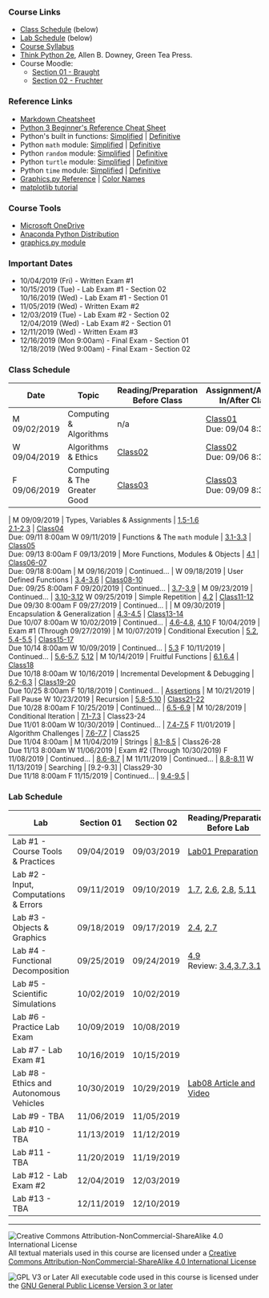 ### Course Links

- [Class Schedule](#class-schedule) (below)
- [Lab Schedule](#lab-schedule) (below)
- [Course Syllabus](./syllabus.md)
- [Think Python 2e](https://greenteapress.com/wp/think-python-2e/), Allen B. Downey, Green Tea Press.
- Course Moodle:
  - [Section 01 - Braught](https://lms.dickinson.edu/course/view.php?id=41022)
  - [Section 02 - Fruchter](https://lms.dickinson.edu/course/view.php?id=41021)

### Reference Links

- [Markdown Cheatsheet](https://github.com/adam-p/markdown-here/wiki/Markdown-Here-Cheatsheet)
- [Python 3 Beginner's Reference Cheat Sheet](http://sixthresearcher.com/wp-content/uploads/2016/12/Python3_reference_cheat_sheet.pdf)
- Python's built in functions: [Simplified](https://www.w3schools.com/python/python_ref_functions.asp) \| [Definitive](https://docs.python.org/3/library/functions.html)
- Python `math` module: [Simplified](https://www.programiz.com/python-programming/modules/math) \| [Definitive](https://docs.python.org/3/library/math.html)
- Python `random` module: [Simplified](https://www.programiz.com/python-programming/modules/random) \| [Definitive](https://docs.python.org/3/library/random.html)  
- Python `turtle` module: [Simplified](http://web.cecs.pdx.edu/~lmd/cs161/turtle-excerpt.htm) \| [Definitive](https://docs.python.org/3/library/turtle.html)
- Python `time` module: [Simplified](https://www.programiz.com/python-programming/time) \| [Definitive](https://docs.python.org/3/library/time.html)
- [Graphics.py Reference](https://mcsp.wartburg.edu/zelle/python/graphics/graphics.pdf) \| [Color Names](https://www.w3schools.com/colors/colors_x11.asp)
- [matplotlib tutorial](https://matplotlib.org/tutorials/introductory/pyplot.html)

### Course Tools

- [Microsoft OneDrive](https://onedrive.live.com/about/en-us/download/)
- [Anaconda Python Distribution](https://www.anaconda.com/distribution/)
- [graphics.py module](https://mcsp.wartburg.edu/zelle/python/graphics.py)

### Important Dates

- 10/04/2019 (Fri) - Written Exam #1
- 10/15/2019 (Tue) - Lab Exam #1 - Section 02  
  10/16/2019 (Wed) - Lab Exam #1 - Section 01
- 11/05/2019 (Wed) - Written Exam #2
- 12/03/2019 (Tue) - Lab Exam #2 - Section 02  
  12/04/2019 (Wed) - Lab Exam #2 - Section 01
- 12/11/2019 (Wed) - Written Exam #3
- 12/16/2019 (Mon 9:00am) - Final Exam - Section 01  
  12/18/2019 (Wed 9:00am) - Final Exam - Section 02

### Class Schedule

Date          | Topic                                   | Reading/Preparation<br>Before Class   | Assignment/Activity<br>In/After Class
---           | ---                                     | ---                                   | ---
M 09/02/2019  | Computing & Algorithms                  | n/a                                   | [Class01](./classes/class01.pdf)<br>Due: 09/04 8:30am
W 09/04/2019  | Algorithms & Ethics                     | [Class02](./classes/class02.md)       | [Class02](./classes/class02.pdf)<br>Due: 09/06 8:30am
F 09/06/2019  | Computing & The Greater Good            | [Class03](./classes/class03.md)       | [Class03](./classes/class03.pdf)<br>Due: 09/09 8:30am
|
M 09/09/2019  | Types, Variables & Assignments          | [1.5-1.6]<br>[2.1-2.3]                | [Class04]<br>Due: 09/11 8:00am
W 09/11/2019  | Functions & The `math` module           | [3.1-3.3]                             | [Class05]<br>Due: 09/13 8:00am
F 09/13/2019  | More Functions, Modules & Objects       | [4.1]                                 | [Class06-07]<br>Due: 09/18 8:00am
|
M 09/16/2019  | Continued...                            |
W 09/18/2019  | User Defined Functions                  | [3.4-3.6]                             | [Class08-10]<br>Due: 09/25 8:00am
F 09/20/2019  | Continued...                            | [3.7-3.9]
|
M 09/23/2019  | Continued...                            | [3.10-3.12]
W 09/25/2019  | Simple Repetition                       | [4.2]                                 | [Class11-12]<br>Due 09/30 8:00am
F 09/27/2019  | Continued...                            |
|
M 09/30/2019  | Encapsulation & Generalization          | [4.3-4.5]                             | [Class13-14]<br>Due 10/07 8:00am
W 10/02/2019  | Continued...                            | [4.6-4.8], [4.10]
F 10/04/2019  | Exam #1 (Through 09/27/2019)
|
M 10/07/2019  | Conditional Execution                   | [5.2], [5.4-5.5]                      | [Class15-17]<br>Due 10/14 8:00am
W 10/09/2019  | Continued...                            | [5.3]
F 10/11/2019  | Continued...                            | [5.6-5.7], [5.12]
|
M 10/14/2019  | Fruitful Functions                      | [6.1],[6.4]                           | [Class18]<br>Due 10/18 8:00am
W 10/16/2019  | Incremental Development & Debugging     | [6.2-6.3]                             | [Class19-20]<br>Due 10/25 8:00am
F 10/18/2019  | Continued...                            | [Assertions]
|
M 10/21/2019  | Fall Pause
W 10/23/2019  | Recursion                               | [5.8-5.10]                            | [Class21-22]<br>Due 10/28 8:00am
F 10/25/2019  | Continued...                            | [6.5-6.9]
|
M 10/28/2019  | Conditional Iteration                   | [7.1-7.3]                             | Class23-24<br>Due 11/01 8:00am
W 10/30/2019  | Continued...                            | [7.4-7.5]
F 11/01/2019  | Algorithm Challenges                    | [7.6-7.7]                             | Class25<br>Due 11/04 8:00am
|
M 11/04/2019  | Strings                                 | [8.1-8.5]                             | Class26-28<br>Due 11/13 8:00am
W 11/06/2019  | Exam #2 (Through 10/30/2019)
F 11/08/2019  | Continued...                            | [8.6-8.7]
|
M 11/11/2019  | Continued...                            | [8.8-8.11]
W 11/13/2019  | Searching                               | [9.2-9.3]                             | Class29-30<br>Due 11/18 8:00am
F 11/15/2019  | Continued...                            | [9.4-9.5]
|

[Class04]: https://github.com/dickinson-comp130/Class04/archive/f19.zip
[1.5-1.6]:http://greenteapress.com/thinkpython2/html/thinkpython2002.html#sec10
[2.1-2.3]: http://greenteapress.com/thinkpython2/html/thinkpython2003.html

[Class05]: https://github.com/dickinson-comp130/Class05/archive/f19.zip
[3.1-3.3]: http://greenteapress.com/thinkpython2/html/thinkpython2004.html

[Class06-07]: https://github.com/dickinson-comp130/Class06-07/archive/f19.zip
[4.1]: http://greenteapress.com/thinkpython2/html/thinkpython2005.html

[Class08-10]: https://github.com/dickinson-comp130/Class08-10/archive/f19.zip
[3.4-3.6]: http://greenteapress.com/thinkpython2/html/thinkpython2004.html#sec30
[3.7-3.9]: http://greenteapress.com/thinkpython2/html/thinkpython2004.html#sec33
[3.10-3.12]: http://greenteapress.com/thinkpython2/html/thinkpython2004.html#sec36

[Class11-12]: https://github.com/dickinson-comp130/Class11-12/archive/f19.zip
[4.2]: http://greenteapress.com/thinkpython2/html/thinkpython2005.html#sec43

[Class13-14]: https://github.com/dickinson-comp130/Class13-14/archive/f19.zip
[4.3-4.5]: http://greenteapress.com/thinkpython2/html/thinkpython2005.html#sec44
[4.6-4.8]: http://greenteapress.com/thinkpython2/html/thinkpython2005.html#sec47
[4.10]: http://greenteapress.com/thinkpython2/html/thinkpython2005.html#sec51

[Class15-17]: https://github.com/dickinson-comp130/Class15-17/archive/f19.zip
[5.2]: http://greenteapress.com/thinkpython2/html/thinkpython2006.html#sec56
[5.4-5.5]: http://greenteapress.com/thinkpython2/html/thinkpython2006.html#sec58
[5.3]: http://greenteapress.com/thinkpython2/html/thinkpython2006.html#sec57
[5.6-5.7]: http://greenteapress.com/thinkpython2/html/thinkpython2006.html#sec60
[5.12]: http://greenteapress.com/thinkpython2/html/thinkpython2006.html#sec66

[Class18]: https://github.com/dickinson-comp130/Class18/archive/f19.zip
[6.1]: http://greenteapress.com/thinkpython2/html/thinkpython2007.html
[6.4]: http://greenteapress.com/thinkpython2/html/thinkpython2007.html#sec73

[Class19-20]: https://github.com/dickinson-comp130/Class19-20/archive/f19.zip
[6.2-6.3]: http://greenteapress.com/thinkpython2/html/thinkpython2007.html#sec71
[Assertions]: https://medium.com/better-programming/an-intro-to-python-assert-statements-bdd45834d303

[Class21-22]: https://github.com/dickinson-comp130/Class21-22/archive/f19.zip
[5.8-5.10]: http://greenteapress.com/thinkpython2/html/thinkpython2006.html#sec62
[6.5-6.9]: http://greenteapress.com/thinkpython2/html/thinkpython2007.html#sec74

[Class23-24]: https://github.com/dickinson-comp130/Class23-24/archive/f19.zip
[7.1-7.3]: http://greenteapress.com/thinkpython2/html/thinkpython2008.html
[7.4-7.5]: http://greenteapress.com/thinkpython2/html/thinkpython2008.html#sec85

[Class25]: https://github.com/dickinson-comp130/Class25/archive/f19.zip
[7.6-7.7]: http://greenteapress.com/thinkpython2/html/thinkpython2008.html#sec87

[Class26-28]: https://github.com/dickinson-comp130/Class26-28/archive/f19.zip
[8.1-8.5]: http://greenteapress.com/thinkpython2/html/thinkpython2009.html
[8.6-8.7]: http://greenteapress.com/thinkpython2/html/thinkpython2009.html#sec97
[8.8-8.11]: http://greenteapress.com/thinkpython2/html/thinkpython2009.html#sec99

[Class29-30]: https://github.com/dickinson-comp130/Class29-30/archive/f19.zip
[9.1-9.3]: http://greenteapress.com/thinkpython2/html/thinkpython2010.html
[9.4-9.5]: http://greenteapress.com/thinkpython2/html/thinkpython2010.html#sec109

### Lab Schedule

Lab                                     | Section 01 | Section 02 | Reading/Preparation<br>Before Lab   |Assignment<br>In/After Lab
---                                     | ---        | ---        | ---                                 | ---
Lab #1 - Course Tools & Practices       | 09/04/2019 | 09/03/2019 | [Lab01 Preparation](labs/lab01.md)  | [Lab01]
Lab #2 - Input, Computations & Errors   | 09/11/2019 | 09/10/2019 | [1.7], [2.6], [2.8], [5.11]         | [Lab02]
Lab #3 - Objects & Graphics             | 09/18/2019 | 09/17/2019 | [2.4], [2.7]                        | [Lab03]
Lab #4 - Functional Decomposition       | 09/25/2019 | 09/24/2019 | [4.9]<br>Review: [3.4],[3.7],[3.11] | [Lab04]
Lab #5 - Scientific Simulations         | 10/02/2019 | 10/02/2019 |                                     | [Lab05]
Lab #6 - Practice Lab Exam              | 10/09/2019 | 10/08/2019 |                                     | [Lab06]
Lab #7 - Lab Exam #1                    | 10/16/2019 | 10/15/2019 |                                     | [Lab07]
Lab #8 - Ethics and Autonomous Vehicles | 10/30/2019 | 10/29/2019 | [Lab08 Article and Video]           | [Lab08]
Lab #9 - TBA                            | 11/06/2019 | 11/05/2019 |
Lab #10 - TBA                           | 11/13/2019 | 11/12/2019 |
Lab #11 - TBA                           | 11/20/2019 | 11/19/2019 |
Lab #12 - Lab Exam #2                   | 12/04/2019 | 12/03/2019 |
Lab #13 - TBA                           | 12/11/2019 | 12/10/2019 |

[Lab01]: https://github.com/dickinson-comp130/Lab01/archive/f19.zip

[Lab02]: https://github.com/dickinson-comp130/Lab02/archive/f19.zip
[1.7]: http://greenteapress.com/thinkpython2/html/thinkpython2002.html#sec12
[2.6]: http://greenteapress.com/thinkpython2/html/thinkpython2003.html#sec21
[2.8]: http://greenteapress.com/thinkpython2/html/thinkpython2003.html#sec23
[5.11]: http://greenteapress.com/thinkpython2/html/thinkpython2006.html#sec65

[Lab03]: https://github.com/dickinson-comp130/Lab03/archive/f19.zip
[2.4]: http://greenteapress.com/thinkpython2/html/thinkpython2003.html#sec19
[2.7]: http://greenteapress.com/thinkpython2/html/thinkpython2003.html#sec22

[Lab04]: https://github.com/dickinson-comp130/Lab04/archive/f19.zip
[3.4]: http://greenteapress.com/thinkpython2/html/thinkpython2004.html#sec30
[3.7]: http://greenteapress.com/thinkpython2/html/thinkpython2004.html#sec33
[3.11]: http://greenteapress.com/thinkpython2/html/thinkpython2004.html#sec37
[4.9]: http://greenteapress.com/thinkpython2/html/thinkpython2005.html#sec50

[Lab05]: https://github.com/dickinson-comp130/Lab05/archive/f19.zip

[Lab06]: https://github.com/dickinson-comp130/Lab06/archive/f19.zip

[Lab07]: https://github.com/dickinson-comp130/Lab07/archive/f19.zip

[Lab08]: https://github.com/dickinson-comp130/Lab08/archive/f19.zip
[Lab08 Article and Video]: https://www.nytimes.com/2016/06/24/technology/should-your-driverless-car-hit-a-pedestrian-to-save-your-life.html

___
![Creative Commons Attribution-NonCommercial-ShareAlike 4.0 International License](https://i.creativecommons.org/l/by-nc-sa/4.0/88x31.png "Creative Commons Attribution-NonCommercial-ShareAlike 4.0 International License") All textual materials used in this course are licensed under a [Creative Commons Attribution-NonCommercial-ShareAlike 4.0 International License](http://creativecommons.org/licenses/by-nc-sa/4.0/)

![GPL V3 or Later](https://www.gnu.org/graphics/gplv3-or-later-sm.png "GPL V3 or later") All executable code used in this course is licensed under the [GNU General Public License Version 3 or later](https://www.gnu.org/licenses/gpl.txt)

